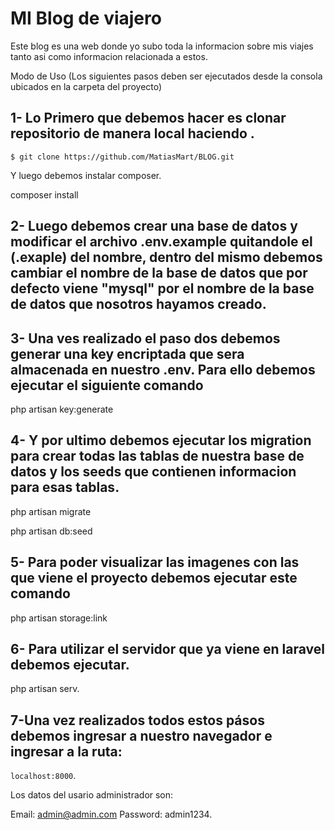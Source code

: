 # MI Blog de viajero 

Este blog es una web donde yo subo toda la informacion sobre mis viajes tanto asi como informacion relacionada a estos.

Modo de Uso
(Los siguientes pasos deben ser ejecutados desde la consola ubicados en la carpeta del proyecto)
## 1- Lo Primero que debemos hacer es  clonar repositorio de manera local haciendo .

```
$ git clone https://github.com/MatiasMart/BLOG.git 
```

Y luego debemos instalar composer.

composer install

## 2- Luego debemos crear una base de datos y modificar el archivo .env.example quitandole el (.exaple) del nombre,  dentro del mismo debemos cambiar el nombre de la base de datos que por defecto viene "mysql" por el nombre de la base de datos que nosotros hayamos creado.

## 3- Una ves realizado el paso dos debemos generar una key encriptada que sera almacenada en nuestro .env. Para ello debemos ejecutar el siguiente comando

php artisan key:generate

## 4- Y por ultimo debemos ejecutar los migration para crear todas las tablas de nuestra base de datos y los seeds que contienen informacion para esas tablas.

php artisan migrate

php artisan db:seed 

## 5- Para poder visualizar las imagenes con las que viene el proyecto debemos ejecutar este comando 

php artisan storage:link

## 6- Para utilizar el servidor que ya viene en laravel debemos ejecutar.

php artisan serv.


## 7-Una vez realizados todos estos pásos debemos ingresar a nuestro navegador e ingresar a la ruta:

`localhost:8000`.


Los datos del usario administrador son:

Email:     admin@admin.com
Password:  admin1234.
